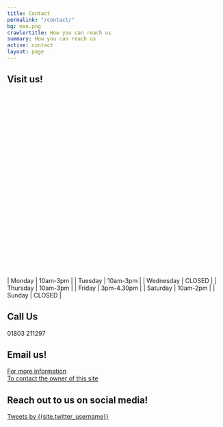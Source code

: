 ```yaml
---
title: Contact
permalink: "/contact/"
bg: man.png
crawlertitle: How you can reach us
summary: How you can reach us
active: contact
layout: page
---
```


## Visit us!

<div id="googleMap" style="width:100%;height:400px;"></div>

<script>
function myMap() {
var mapProp= {
    center:new google.maps.LatLng(50.468161,-3.531531),
    zoom:20,
};
var map=new google.maps.Map(document.getElementById("googleMap"),mapProp);
}
</script>

<script src="https://maps.googleapis.com/maps/api/js?key=AIzaSyCocy6_kZ4oaS0t1nrOMYsEZkbr6YcZPrU&callback=myMap"></script>
<br/>

| Monday | 10am-3pm |
| Tuesday | 10am-3pm |
| Wednesday | CLOSED |
| Thursday | 10am-3pm |
| Friday | 3pm-4.30pm |
| Saturday | 10am-2pm |
| Sunday | CLOSED |

<h2>Call Us</h2>
<p>01803 211297</p>

<h2>Email us!</h2>

<a href="mailto:information@humanitytorbay.org.uk">For more information</a>
<br/>
<a href="mailto:{{site.email}}">To contact the owner of this site</a>

<h2>Reach out to us on social media!</h2>

<a class="twitter-timeline" data-lang="en" data-width="500" data-dnt="true" data-height="500" href="https://twitter.com/{{site.twitter_username}}">Tweets by {{site.twitter_username}}</a> <script async src="//platform.twitter.com/widgets.js" charset="utf-8"></script>